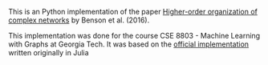 This is an Python implementation of the paper [Higher-order organization of complex networks](https://www.science.org/doi/10.1126/science.aad9029) by Benson et al. (2016).

This implementation was done for the course CSE 8803 - Machine Learning with Graphs at Georgia Tech. It was based on the [official implementation](https://github.com/arbenson/higher-order-organization-julia) written originally in Julia
